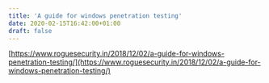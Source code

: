 ```yaml
---
title: 'A guide for windows penetration testing'
date: 2020-02-15T16:42:00+01:00
draft: false
---
```


[https://www.roguesecurity.in/2018/12/02/a-guide-for-windows-penetration-testing/](https://www.roguesecurity.in/2018/12/02/a-guide-for-windows-penetration-testing/)